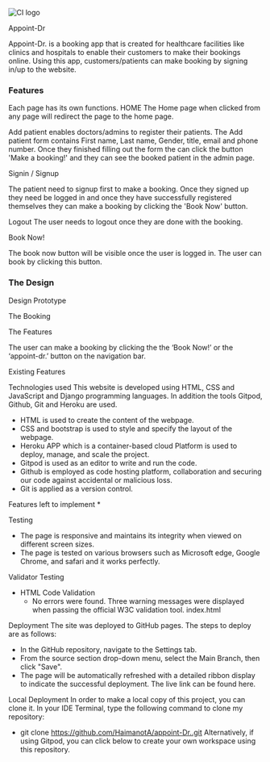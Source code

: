 ![CI logo](https://codeinstitute.s3.amazonaws.com/fullstack/ci_logo_small.png)

Appoint-Dr 

Appoint-Dr. is a booking app that is created for healthcare facilities like clinics and hospitals to enable their customers to make their bookings online. Using this app, customers/patients can make booking by signing in/up to the website.


### Features 

Each page has its own functions. 
HOME
The Home page when clicked from any page will redirect the page to the home page. 

Add patient 
enables doctors/admins to register their patients. 
The Add patient form contains First name, Last name, Gender, title, email and phone number. Once they finished filling out the form the can click the button 'Make a booking!' and they can see the booked patient in the admin page.  

Signin / Signup

The patient need to signup first to make a booking. Once they signed up they need be logged in and once they have successfully registered themselves they can make a booking by clicking the 'Book Now' button.

Logout 
The user needs to logout once they are done with the booking. 

Book Now!

The book now button will be visible once the user is logged in. The user can book by clicking this button. 

### The Design 

Design Prototype 


The Booking                                                               

The Features

The user can make a booking by clicking the the ‘Book Now!’ or the ‘appoint-dr.’ button on the navigation bar. 

Existing Features

Technologies used
This website is developed using HTML, CSS and JavaScript and Django programming languages. In addition the tools Gitpod, Github, Git and Heroku are used.
* HTML is used to create the content of the webpage.
* CSS and bootstrap is used to style and specify the layout of the webpage.
* Heroku APP which is a container-based cloud Platform is used to deploy, manage, and scale the project.
* Gitpod is used as an editor to write and run the code.
* Github is employed as code hosting platform, collaboration and securing our code against accidental or malicious loss.
* Git is applied as a version control.

Features left to implement
* 

Testing
* The page is responsive and maintains its integrity when viewed on different screen sizes.
* The page is tested on various browsers such as Microsoft edge, Google Chrome, and safari and it works perfectly.

Validator Testing
* HTML Code Validation
    * No errors were found. Three warning messages were displayed when passing the official W3C validation tool. index.html

Deployment
The site was deployed to GitHub pages. The steps to deploy are as follows:
* In the GitHub repository, navigate to the Settings tab.
* From the source section drop-down menu, select the Main Branch, then click "Save".
* The page will be automatically refreshed with a detailed ribbon display to indicate the successful deployment.
The live link can be found here. 

Local Deployment
In order to make a local copy of this project, you can clone it. In your IDE Terminal, type the following command to clone my repository:
* git clone https://github.com/HaimanotA/appoint-Dr..git
Alternatively, if using Gitpod, you can click below to create your own workspace using this repository.
